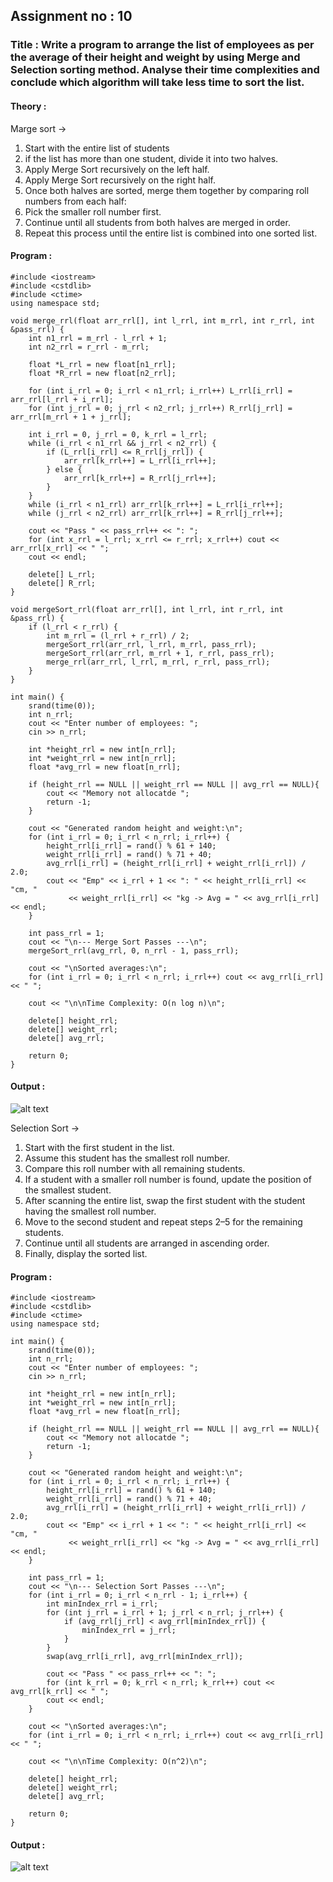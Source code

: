 ## Assignment no : 10
### Title : Write a program to arrange the list of employees as per the average of their height and weight by using Merge and Selection sorting method. Analyse their time complexities and conclude which algorithm will take less time to sort the list. 	


#### Theory :

Marge sort -> 

1) Start with the entire list of students
2) if the list has more than one student, divide it into two halves.
3) Apply Merge Sort recursively on the left half.
4) Apply Merge Sort recursively on the right half.
5) Once both halves are sorted, merge them together by comparing roll numbers from each half:
6) Pick the smaller roll number first.
7) Continue until all students from both halves are merged in order.
8) Repeat this process until the entire list is combined into one sorted list.


#### Program :
```
#include <iostream>
#include <cstdlib>
#include <ctime>
using namespace std;

void merge_rrl(float arr_rrl[], int l_rrl, int m_rrl, int r_rrl, int &pass_rrl) {
    int n1_rrl = m_rrl - l_rrl + 1;
    int n2_rrl = r_rrl - m_rrl;

    float *L_rrl = new float[n1_rrl];
    float *R_rrl = new float[n2_rrl];

    for (int i_rrl = 0; i_rrl < n1_rrl; i_rrl++) L_rrl[i_rrl] = arr_rrl[l_rrl + i_rrl];
    for (int j_rrl = 0; j_rrl < n2_rrl; j_rrl++) R_rrl[j_rrl] = arr_rrl[m_rrl + 1 + j_rrl];

    int i_rrl = 0, j_rrl = 0, k_rrl = l_rrl;
    while (i_rrl < n1_rrl && j_rrl < n2_rrl) {
        if (L_rrl[i_rrl] <= R_rrl[j_rrl]) {
            arr_rrl[k_rrl++] = L_rrl[i_rrl++];
        } else {
            arr_rrl[k_rrl++] = R_rrl[j_rrl++];
        }
    }
    while (i_rrl < n1_rrl) arr_rrl[k_rrl++] = L_rrl[i_rrl++];
    while (j_rrl < n2_rrl) arr_rrl[k_rrl++] = R_rrl[j_rrl++];

    cout << "Pass " << pass_rrl++ << ": ";
    for (int x_rrl = l_rrl; x_rrl <= r_rrl; x_rrl++) cout << arr_rrl[x_rrl] << " ";
    cout << endl;

    delete[] L_rrl;
    delete[] R_rrl;
}

void mergeSort_rrl(float arr_rrl[], int l_rrl, int r_rrl, int &pass_rrl) {
    if (l_rrl < r_rrl) {
        int m_rrl = (l_rrl + r_rrl) / 2;
        mergeSort_rrl(arr_rrl, l_rrl, m_rrl, pass_rrl);
        mergeSort_rrl(arr_rrl, m_rrl + 1, r_rrl, pass_rrl);
        merge_rrl(arr_rrl, l_rrl, m_rrl, r_rrl, pass_rrl);
    }
}

int main() {
    srand(time(0));
    int n_rrl;
    cout << "Enter number of employees: ";
    cin >> n_rrl;

    int *height_rrl = new int[n_rrl];
    int *weight_rrl = new int[n_rrl];
    float *avg_rrl = new float[n_rrl];

    if (height_rrl == NULL || weight_rrl == NULL || avg_rrl == NULL){
        cout << "Memory not allocatde ";
        return -1;
    }

    cout << "Generated random height and weight:\n";
    for (int i_rrl = 0; i_rrl < n_rrl; i_rrl++) {
        height_rrl[i_rrl] = rand() % 61 + 140; 
        weight_rrl[i_rrl] = rand() % 71 + 40;  
        avg_rrl[i_rrl] = (height_rrl[i_rrl] + weight_rrl[i_rrl]) / 2.0;
        cout << "Emp" << i_rrl + 1 << ": " << height_rrl[i_rrl] << "cm, "
             << weight_rrl[i_rrl] << "kg -> Avg = " << avg_rrl[i_rrl] << endl;
    }

    int pass_rrl = 1;
    cout << "\n--- Merge Sort Passes ---\n";
    mergeSort_rrl(avg_rrl, 0, n_rrl - 1, pass_rrl);

    cout << "\nSorted averages:\n";
    for (int i_rrl = 0; i_rrl < n_rrl; i_rrl++) cout << avg_rrl[i_rrl] << " ";

    cout << "\n\nTime Complexity: O(n log n)\n";

    delete[] height_rrl;
    delete[] weight_rrl;
    delete[] avg_rrl;

    return 0;
}

```

#### Output :
![alt text](image.png)


Selection Sort -> 

1) Start with the first student in the list.
2) Assume this student has the smallest roll number.
3) Compare this roll number with all remaining students.
4) If a student with a smaller roll number is found, update the position of the smallest student.
5) After scanning the entire list, swap the first student with the student having the smallest roll number.
6) Move to the second student and repeat steps 2–5 for the remaining students.
7)  Continue until all students are arranged in ascending order.
8) Finally, display the sorted list.

#### Program : 
```
#include <iostream>
#include <cstdlib>
#include <ctime>
using namespace std;

int main() {
    srand(time(0));
    int n_rrl;
    cout << "Enter number of employees: ";
    cin >> n_rrl;

    int *height_rrl = new int[n_rrl];
    int *weight_rrl = new int[n_rrl];
    float *avg_rrl = new float[n_rrl];

    if (height_rrl == NULL || weight_rrl == NULL || avg_rrl == NULL){
        cout << "Memory not allocatde ";
        return -1;
    }

    cout << "Generated random height and weight:\n";
    for (int i_rrl = 0; i_rrl < n_rrl; i_rrl++) {
        height_rrl[i_rrl] = rand() % 61 + 140; 
        weight_rrl[i_rrl] = rand() % 71 + 40;  
        avg_rrl[i_rrl] = (height_rrl[i_rrl] + weight_rrl[i_rrl]) / 2.0;
        cout << "Emp" << i_rrl + 1 << ": " << height_rrl[i_rrl] << "cm, "
             << weight_rrl[i_rrl] << "kg -> Avg = " << avg_rrl[i_rrl] << endl;
    }

    int pass_rrl = 1;
    cout << "\n--- Selection Sort Passes ---\n";
    for (int i_rrl = 0; i_rrl < n_rrl - 1; i_rrl++) {
        int minIndex_rrl = i_rrl;
        for (int j_rrl = i_rrl + 1; j_rrl < n_rrl; j_rrl++) {
            if (avg_rrl[j_rrl] < avg_rrl[minIndex_rrl]) {
                minIndex_rrl = j_rrl;
            }
        }
        swap(avg_rrl[i_rrl], avg_rrl[minIndex_rrl]);

        cout << "Pass " << pass_rrl++ << ": ";
        for (int k_rrl = 0; k_rrl < n_rrl; k_rrl++) cout << avg_rrl[k_rrl] << " ";
        cout << endl;
    }

    cout << "\nSorted averages:\n";
    for (int i_rrl = 0; i_rrl < n_rrl; i_rrl++) cout << avg_rrl[i_rrl] << " ";

    cout << "\n\nTime Complexity: O(n^2)\n";

    delete[] height_rrl;
    delete[] weight_rrl;
    delete[] avg_rrl;

    return 0;
}

```

#### Output : 
![alt text](image-1.png)



